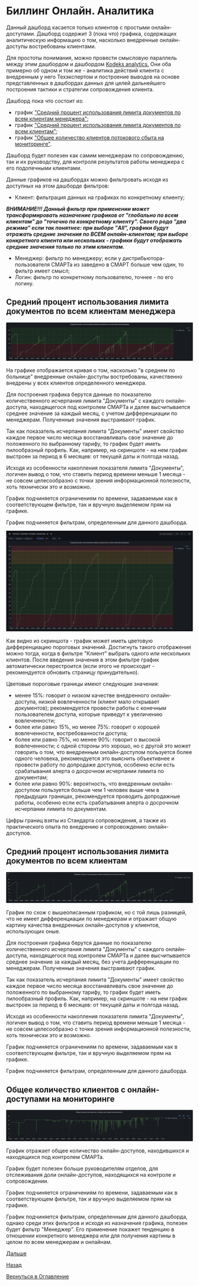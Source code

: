 # Биллинг Онлайн. Аналитика

Данный дашборд касается только клиентов с простыми онлайн-доступами.
Дашборд содержит 3 (пока что) графика, содержащих аналитическую информацию о том, насколько внедренные онлайн-доступы
востребованы клиентами.

Для простоты понимания, можно провести смысловую параллель между этим дашбордом и дашбордом [Kodeks analytics.](062-kodeks-analytics.md)
Они оба примерно об одном и том же - аналитика действий клиента с внедренным у него Техэкспертом и построение выводов
на основе представленных в дашбордах данных для целей дальнейшего построения тактики и стратегии сопровождения клиента.

Дашборд пока что состоит из:
- график ["Средний процент использования лимита документов по всем клиентам менеджера"](074-billing-online-analytics.md#средний-процент-использования-лимита-документов-по-всем-клиентам-менеджера);
- график ["Средний процент использования лимита документов по всем клиентам"](074-billing-online-analytics.md#средний-процент-использования-лимита-документов-по-всем-клиентам);
- график ["Общее количество клиентов потокового сбыта на мониторинге"](074-billing-online-analytics.md#общее-количество-клиентов-с-онлайн-доступами-на-мониторинге).

Дашборд будет полезен как самим менеджерам по сопровождению, так и их руководству, для контроля результатов работы менеджера
с его подопечными клиентами.

Данные графиков на дашбордах можно фильтровать исходя из доступных на этом дашборде фильтров:
- Клиент: фильтрация данных на графиках по конкретному клиенту;

***ВНИМАНИЕ!!! Данный фильтр при применении может трансформировать назначение графиков от "глобально по всем клиентам" до
"точечно по конкретному клиенту". Своего рода "два режима" если так понятнее: при выборе "All", графики будут отражать 
средние значения по ВСЕМ онлайн-клиентам; при выборе конкретного клиента или нескольких - графики будут отображать средние 
значения только по этим клиентам.***

- Менеджер: фильтр по менеджеру; если у дистрибьютора-пользователя СМАРТа из заведено в СМАРТ больше чем один, то фильтр имеет смысл;
- Логин: фильтр по конкретному пользователю, точнее - по его логину.

## Средний процент использования лимита документов по всем клиентам менеджера

![Средний процент использования лимита документов по всем клиентам менеджера](img/billing-online-analytics/avarage-limit-all-client.png "Средний процент использования лимита документов по всем клиентам менеджера")

На графике отображается кривая о том, насколько "в среднем по больнице" внедренные онлайн-доступы востребованы, качественно
внедрены у всех клиентов определенного менеджера.

Для построения графика берутся данные по показателю количественного исчерпания лимита "Документы" с каждого онлайн-доступа,
находящегося под контролем СМАРТа и далее высчитывается среднее значение за каждый месяц, с учетом дифференциации по менеджерам.
Полученные значения выстраивают график.

Так как показатель исчерпания лимита "Документы" имеет свойство каждое первое число месяца восстанавливать свое значение
до положенного по выбранному тарифу, то график будет иметь пилообразный профиль.
Как, например, на скриншоте - на нем график выстроен за период в 6 месяцев: от текущей даты и полгода назад.

Исходя из особенности накопления показателя лимита "Документы", логичен вывод о том, что ставить период времени меньше 1 месяца -
не совсем целесообразно с точки зрения информационной полезности, хоть технически это и возможно.

График подчиняется ограничениям по времени, задаваемым как в соответствующем фильтре, так и вручную выделяемом прям на графике.

График подчиняется фильтрам, определенным для данного дашборда.

![Цветовая дифференциация графика](img/billing-online-analytics/avarage-limit-all-client_02.png "Цветовая дифференциация графика")

Как видно из скриншота - график может иметь цветовую дифференциацию пороговых значений.
Достигнуть такого отображения можно тогда, когда в фильтре "Клиент" выбрать одного или нескольких клиентов.
После введения значения в этом фильтре график автоматически перестроится (если этого не происходит - рекомендуется обновить
страницу принудительно).

Цветовые пороговые границы имеют следующие значения:
- менее 15%: говорит о низком качестве внедренного онлайн-доступа, низкой вовлеченности (клиент мало открывает документов);
рекомендуется провести работы с конечным пользователем доступа, которые приведут к увеличению вовлеченности;
- более или равно 15%, но менее 75%: говорит о хорошей вовлеченности, востребованности доступа;
- более или равно 75%, но менее 90%: говорит о высокой вовлеченности; с одной стороны это хорошо, но с другой это может говорить о том,
что внедренным онлайн-доступом пользуется более одного человека, рекомендуется это выяснить объективнее и провести работу
по допродаже доступов, особенно если есть срабатывания алерта о досрочном исчерпании лимита по документам;
- более или равно 90%: вероятность, что внедренным онлайн-доступом пользуется больше чем 1 человек выше чем в предыдущих 
границах, рекомендуется проводить допродажные работы, особенно если есть срабатывания алерта о досрочном исчерпании 
лимита по документам.

Цифры границ взяты из Стандарта сопровождения, а также из практического опыта по внедрению и сопровождению онлайн-доступов.

## Средний процент использования лимита документов по всем клиентам

![Средний процент использования лимита документов по всем клиентам](img/billing-online-analytics/average-percent-all-client.png "Средний процент использования лимита документов по всем клиентам")

График по схож с вышеописанным графиком, но с той лишь разницей, что не имеет дифференциации по менеджерам и отражает общую
картину качества внедренных онлайн-доступов у клиентов, использующих оные.

Для построения графика берутся данные по показателю количественного исчерпания лимита "Документы" с каждого онлайн-доступа,
находящегося под контролем СМАРТа и далее высчитывается среднее значение за каждый месяц, без учета дифференциации по менеджерам.
Полученные значения выстраивают график.

Так как показатель исчерпания лимита "Документы" имеет свойство каждое первое число месяца восстанавливать свое значение
до положенного по выбранному тарифу, то график будет иметь пилообразный профиль.
Как, например, на скриншоте - на нем график выстроен за период в 6 месяцев: от текущей даты и полгода назад.

Исходя из особенности накопления показателя лимита "Документы", логичен вывод о том, что ставить период времени меньше 1 месяца -
не совсем целесообразно с точки зрения информационной полезности, хоть технически это и возможно.

График подчиняется ограничениям по времени, задаваемым как в соответствующем фильтре, так и вручную выделяемом прям на графике.

График подчиняется фильтрам, определенным для данного дашборда.

## Общее количество клиентов с онлайн-доступами на мониторинге

![Общее количество клиентов потокового сбыта на мониторинге](img/billing-online-analytics/all-clients-on-eye.png "Общее количество клиентов потокового сбыта на мониторинге")

График отражает общее количество онлайн-доступов, находившихся и находящихся под контролем СМАРТа.

График будет полезен больше руководителям отделов, для отслеживания доли онлайн-доступов, находящихся на контроле и
сопровождении.

График подчиняется ограничениям по времени, задаваемым как в соответствующем фильтре, так и вручную выделяемом прям на графике.

График подчиняется фильтрам, определенным для данного дашборда, однако среди этих фильтров и исходя из назначения графика,
полезен будет фильтр "Менеджер". Его применение покажет тенденцию в отношении конкретного менеджера или для получения картины
в целом по всем менеджерам и онлайнам.

[Дальше](075-active-directory-statistics.md)

[Назад](060-dashboards.md)

[Вернуться в Оглавление](Readme.md)